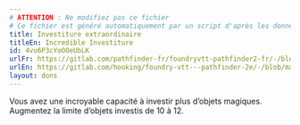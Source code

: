 ```yaml
---
# ATTENTION : Ne modifiez pas ce fichier
# Ce fichier est généré automatiquement par un script d'après les données du module Foundry VTT officiel et de sa traduction
title: Investiture extraordinaire
titleEn: Incredible Investiture
id: 4vu6P3cYoOOeUbLK
urlFr: https://gitlab.com/pathfinder-fr/foundryvtt-pathfinder2-fr/-/blob/master/data/feats/4vu6P3cYoOOeUbLK.htm
urlEn: https://gitlab.com/hooking/foundry-vtt---pathfinder-2e/-/blob/master/packs/data/feats.db/incredible-investiture.json
layout: dons
---
```

Vous avez une incroyable capacité à investir plus d’objets magiques. Augmentez la limite d’objets investis de 10 à 12.
